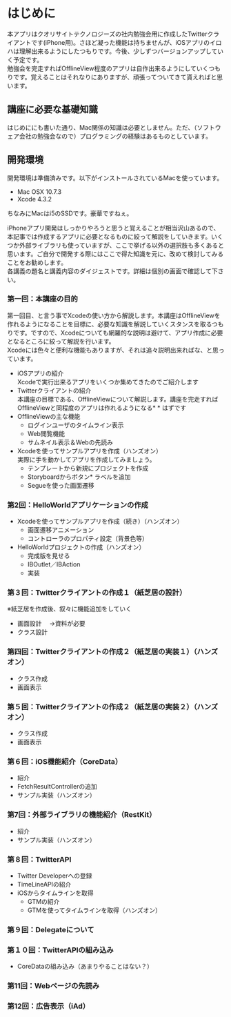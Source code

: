 はじめに
================
本アプリはクオリサイトテクノロジーズの社内勉強会用に作成したTwitterクライアントです(iPhone用)。さほど凝った機能は持ちませんが、iOSアプリのイロハは理解出来るようにしたつもりです。今後、少しずつバージョンアップしていく予定です。   
勉強会を完走すればOfflineView程度のアプリは自作出来るようにしていくつもりです。覚えることはそれなりにありますが、頑張ってついてきて貰えればと思います。

講座に必要な基礎知識
----------------
はじめににも書いた通り、Mac関係の知識は必要としません。ただ、（ソフトウェア会社の勉強会なので）プログラミングの経験はあるものとしています。

開発環境
----------------
開発環境は準備済みです。以下がインストールされているMacを使っています。
  * Mac OSX 10.7.3
  * Xcode 4.3.2

ちなみにMacはi5のSSDです。豪華ですねぇ。  

iPhoneアプリ開発はしっかりやろうと思うと覚えることが相当沢山あるので、本記事では作成するアプリに必要となるものに絞って解説をしていきます。いくつか外部ライブラリも使っていますが、ここで挙げる以外の選択肢も多くあると思います。ご自分で開発する際にはここで得た知識を元に、改めて検討してみることをお勧めします。  
各講義の題名と講義内容のダイジェストです。詳細は個別の画面で確認して下さい。

### 第一回：本講座の目的
第一回目、と言う事でXcodeの使い方から解説します。本講座はOfflineViewを作れるようになることを目標に、必要な知識を解説していくスタンスを取るつもりです。ですので、Xcodeについても網羅的な説明は避けて、アプリ作成に必要となるところに絞って解説を行います。  
Xcodeには色々と便利な機能もありますが、それは追々説明出来ればな、と思っています。
* iOSアプリの紹介  
  Xcodeで実行出来るアプリをいくつか集めてきたのでご紹介します
* Twitterクライアントの紹介  
  本講座の目標である、OfflineViewについて解説します。講座を完走すればOfflineViewと同程度のアプリは作れるようになる* * はずです
* OfflineViewの主な機能
  * ログインユーザのタイムライン表示
  * Web閲覧機能
  * サムネイル表示＆Webの先読み
* Xcodeを使ってサンプルアプリを作成（ハンズオン）  
  実際に手を動かしてアプリを作成してみましょう。
  * テンプレートから新規にプロジェクトを作成
  * Storyboardからボタン* ラベルを追加
  * Segueを使った画面遷移



### 第2回：HelloWorldアプリケーションの作成
* Xcodeを使ってサンプルアプリを作成（続き）（ハンズオン）
  * 画面遷移アニメーション
  * コントローラのプロパティ設定（背景色等）
* HelloWorldプロジェクトの作成（ハンズオン）
  * 完成版を見せる
  * IBOutlet／IBAction
  * 実装

### 第３回：Twitterクライアントの作成１（紙芝居の設計）
※紙芝居を作成後、叙々に機能追加をしていく
* 画面設計
　→資料が必要
* クラス設計

### 第四回：Twitterクライアントの作成２（紙芝居の実装１）（ハンズオン）
* クラス作成
* 画面表示

### 第５回：Twitterクライアントの作成２（紙芝居の実装２）（ハンズオン）
* クラス作成
* 画面表示

### 第６回：iOS機能紹介（CoreData）
* 紹介
* FetchResultControllerの追加
* サンプル実装（ハンズオン）

### 第7回：外部ライブラリの機能紹介（RestKit）
* 紹介
* サンプル実装（ハンズオン）

### 第８回：TwitterAPI
* Twitter Developerへの登録
* TimeLineAPIの紹介
* iOSからタイムラインを取得
  * GTMの紹介
  * GTMを使ってタイムラインを取得（ハンズオン）

### 第９回：Delegateについて

### 第１０回：TwitterAPIの組み込み
* CoreDataの組み込み（あまりやることはない？）

### 第11回：Webページの先読み

### 第12回：広告表示（iAd）
